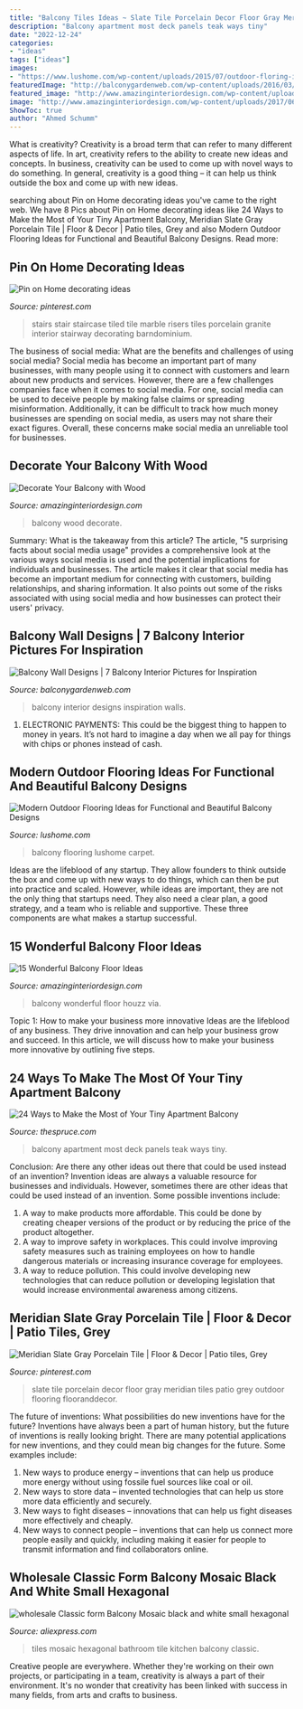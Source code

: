 ```yaml
---
title: "Balcony Tiles Ideas ~ Slate Tile Porcelain Decor Floor Gray Meridian Tiles Patio Grey Outdoor Flooring Flooranddecor"
description: "Balcony apartment most deck panels teak ways tiny"
date: "2022-12-24"
categories:
- "ideas"
tags: ["ideas"]
images:
- "https://www.lushome.com/wp-content/uploads/2015/07/outdoor-floring-ideas-balcony-designs-8.jpg"
featuredImage: "http://balconygardenweb.com/wp-content/uploads/2016/03/IMG-20160311-WA0001.jpg"
featured_image: "http://www.amazinginteriordesign.com/wp-content/uploads/2017/07/Decorate-Your-Balcony-with-Wood-fi.jpg"
image: "http://www.amazinginteriordesign.com/wp-content/uploads/2017/06/15-Wonderful-Balcony-Floor-Ideas-10.jpg"
ShowToc: true
author: "Ahmed Schumm"
---
```



What is creativity?
Creativity is a broad term that can refer to many different aspects of life. In art, creativity refers to the ability to create new ideas and concepts. In business, creativity can be used to come up with novel ways to do something. In general, creativity is a good thing – it can help us think outside the box and come up with new ideas.

	

		
searching about Pin on Home decorating ideas you've came to the right web. We have 8 Pics about Pin on Home decorating ideas like 24 Ways to Make the Most of Your Tiny Apartment Balcony, Meridian Slate Gray Porcelain Tile | Floor &amp; Decor | Patio tiles, Grey and also Modern Outdoor Flooring Ideas for Functional and Beautiful Balcony Designs. Read more:
		
    
## Pin On Home Decorating Ideas

<img loading=lazy src="https://i.pinimg.com/736x/c2/24/c4/c224c4039676ccde371da5e893b3b10b--stair-risers-stairs.jpg" onerror="this.onerror=null;this.src='https://tse1.mm.bing.net/th?id=OIP.8ZmgiSG6Vd14QAPuUp--wQHaJ3&amp;pid=15.1';" alt="Pin on Home decorating ideas">

_Source: pinterest.com_

>stairs stair staircase tiled tile marble risers tiles porcelain granite interior stairway decorating barndominium. 

	

The business of social media: What are the benefits and challenges of using social media?
Social media has become an important part of many businesses, with many people using it to connect with customers and learn about new products and services. However, there are a few challenges companies face when it comes to social media. For one, social media can be used to deceive people by making false claims or spreading misinformation. Additionally, it can be difficult to track how much money businesses are spending on social media, as users may not share their exact figures. Overall, these concerns make social media an unreliable tool for businesses.

    
## Decorate Your Balcony With Wood

<img loading=lazy src="http://www.amazinginteriordesign.com/wp-content/uploads/2017/07/Decorate-Your-Balcony-with-Wood-fi.jpg" onerror="this.onerror=null;this.src='https://tse4.mm.bing.net/th?id=OIP.XbhLevIv_zRGxjDWImL8wgHaJ-&amp;pid=15.1';" alt="Decorate Your Balcony with Wood">

_Source: amazinginteriordesign.com_

>balcony wood decorate. 

	

Summary: What is the takeaway from this article?
The article, "5 surprising facts about social media usage" provides a comprehensive look at the various ways social media is used and the potential implications for individuals and businesses. The article makes it clear that social media has become an important medium for connecting with customers, building relationships, and sharing information. It also points out some of the risks associated with using social media and how businesses can protect their users' privacy.

    
## Balcony Wall Designs | 7 Balcony Interior Pictures For Inspiration

<img loading=lazy src="http://balconygardenweb.com/wp-content/uploads/2016/03/IMG-20160311-WA0001.jpg" onerror="this.onerror=null;this.src='https://tse4.mm.bing.net/th?id=OIP.hT8etBnKl4Lbg-853bR1uAHaLH&amp;pid=15.1';" alt="Balcony Wall Designs | 7 Balcony Interior Pictures for Inspiration">

_Source: balconygardenweb.com_

>balcony interior designs inspiration walls. 

	

1. ELECTRONIC PAYMENTS: This could be the biggest thing to happen to money in years. It’s not hard to imagine a day when we all pay for things with chips or phones instead of cash. 

    
## Modern Outdoor Flooring Ideas For Functional And Beautiful Balcony Designs

<img loading=lazy src="https://www.lushome.com/wp-content/uploads/2015/07/outdoor-floring-ideas-balcony-designs-8.jpg" onerror="this.onerror=null;this.src='https://tse3.mm.bing.net/th?id=OIP.peoKEowKt5T-h7qVO4YUhQHaIb&amp;pid=15.1';" alt="Modern Outdoor Flooring Ideas for Functional and Beautiful Balcony Designs">

_Source: lushome.com_

>balcony flooring lushome carpet. 

	

Ideas are the lifeblood of any startup. They allow founders to think outside the box and come up with new ways to do things, which can then be put into practice and scaled. However, while ideas are important, they are not the only thing that startups need. They also need a clear plan, a good strategy, and a team who is reliable and supportive. These three components are what makes a startup successful.

    
## 15 Wonderful Balcony Floor Ideas

<img loading=lazy src="http://www.amazinginteriordesign.com/wp-content/uploads/2017/06/15-Wonderful-Balcony-Floor-Ideas-10.jpg" onerror="this.onerror=null;this.src='https://tse3.mm.bing.net/th?id=OIP.y9vD44Env7FkKNdEkCCTKQHaLF&amp;pid=15.1';" alt="15 Wonderful Balcony Floor Ideas">

_Source: amazinginteriordesign.com_

>balcony wonderful floor houzz via. 

	

Topic 1: How to make your business more innovative
Ideas are the lifeblood of any business. They drive innovation and can help your business grow and succeed. In this article, we will discuss how to make your business more innovative by outlining five steps.

    
## 24 Ways To Make The Most Of Your Tiny Apartment Balcony

<img loading=lazy src="https://www.thespruce.com/thmb/7RslS43saM4WVhdQLmJH3chTOYg=/960x0/filters:no_upscale():max_bytes(150000):strip_icc()/170524_240_mtka_0386-5b355ec14cedfd0036cbb7c6.jpg" onerror="this.onerror=null;this.src='https://tse4.mm.bing.net/th?id=OIP.Y8CP-WImgd7EPjNT2apIJwHaE7&amp;pid=15.1';" alt="24 Ways to Make the Most of Your Tiny Apartment Balcony">

_Source: thespruce.com_

>balcony apartment most deck panels teak ways tiny. 

	

Conclusion: Are there any other ideas out there that could be used instead of an invention?
Invention ideas are always a valuable resource for businesses and individuals. However, sometimes there are other ideas that could be used instead of an invention. Some possible inventions include:
1. A way to make products more affordable. This could be done by creating cheaper versions of the product or by reducing the price of the product altogether.
2. A way to improve safety in workplaces. This could involve improving safety measures such as training employees on how to handle dangerous materials or increasing insurance coverage for employees.
3. A way to reduce pollution. This could involve developing new technologies that can reduce pollution or developing legislation that would increase environmental awareness among citizens.

    
## Meridian Slate Gray Porcelain Tile | Floor &amp; Decor | Patio Tiles, Grey

<img loading=lazy src="https://i.pinimg.com/736x/77/4c/be/774cbe026a357ab7cbb5e0bd1aeb3f43.jpg" onerror="this.onerror=null;this.src='https://tse3.mm.bing.net/th?id=OIP.UFxFONCUO1YuanUJ2pHC7wHaHa&amp;pid=15.1';" alt="Meridian Slate Gray Porcelain Tile | Floor &amp; Decor | Patio tiles, Grey">

_Source: pinterest.com_

>slate tile porcelain decor floor gray meridian tiles patio grey outdoor flooring flooranddecor. 

	

The future of inventions: What possibilities do new inventions have for the future?
Inventions have always been a part of human history, but the future of inventions is really looking bright. There are many potential applications for new inventions, and they could mean big changes for the future. Some examples include:
1. New ways to produce energy – inventions that can help us produce more energy without using fossile fuel sources like coal or oil.
2. New ways to store data – invented technologies that can help us store more data efficiently and securely.
3. New ways to fight diseases – innovations that can help us fight diseases more effectively and cheaply.
4. New ways to connect people – inventions that can help us connect more people easily and quickly, including making it easier for people to transmit information and find collaborators online.

    
## Wholesale Classic Form Balcony Mosaic Black And White Small Hexagonal

<img loading=lazy src="https://ae01.alicdn.com/kf/HTB1qwD6KpXXXXbvXVXXq6xXFXXXi/wholesale-Classic-form-Balcony-Mosaic-black-and-white-small-hexagonal-mosaic-tiles-The-kitchen-bathroom-Mosaic.jpg" onerror="this.onerror=null;this.src='https://tse2.mm.bing.net/th?id=OIP.3Odg4z1irR3Q-c5n-4_lJwHaHa&amp;pid=15.1';" alt="wholesale Classic form Balcony Mosaic black and white small hexagonal">

_Source: aliexpress.com_

>tiles mosaic hexagonal bathroom tile kitchen balcony classic. 

	

Creative people are everywhere. Whether they're working on their own projects, or participating in a team, creativity is always a part of their environment. It's no wonder that creativity has been linked with success in many fields, from arts and crafts to business.

